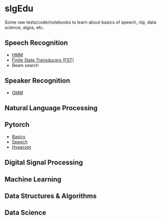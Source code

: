 # slgEdu
Some raw tests/code/notebooks to learn about basics of speech, nlp, data science, algos, etc.
## Speech Recognition
- [HMM](slgHMM)
- [Finite State Transducers (FST)](slgFST)
- Beam search
## Speaker Recognition
- [GMM](slgSpeakerRec)
## Natural Language Processing
## Pytorch
- [Basics](PytorchX)
- [Speech](slgSpeech)
- [Hyperopt](slgHyperopt)
## Digital Signal Processing
## Machine Learning
## Data Structures & Algorithms
## Data Science

